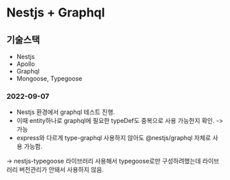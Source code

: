 # Nestjs + Graphql 
## 기술스택
- Nestjs
- Apollo
- Graphql
- Mongoose, Typegoose

### 2022-09-07

- Nestjs 환경에서 graphql 테스트 진행. 
- 이때 entity하나로 graphql에 필요한 typeDef도 중복으로 사용 가능한지 확인. -> 가능
- express와 다르게 type-graphql 사용하지 않아도 @nestjs/graphql 자체로 사용 가능함.

-> nestjs-typegoose 라이브러리 사용해서 typegoose로만 구성하려했는데 라이브러리 버전관리가 안돼서 사용하지 않음.
